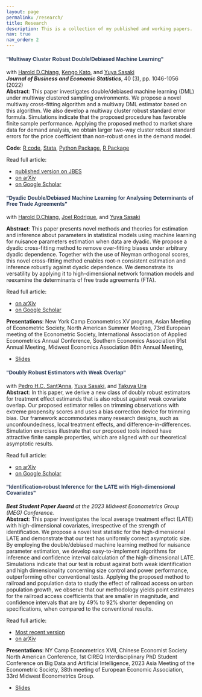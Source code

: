 ```yaml
---
layout: page
permalink: /research/
title: Research
description: This is a collection of my published and working papers.
nav: true
nav_order: 2
---
```


#### <font color ="#263755" face = "Arial" >"Multiway Cluster Robust Double/Debiased Machine Learning" </font>

with [Harold D.Chiang](https://sites.google.com/view/haroldchiang/home),
[Kengo Kato](https://sites.google.com/site/kkatostat/home),
and [Yuya Sasaki](https://sites.google.com/site/yuyasasaki/)  
_**Journal of Business and Economic Statistics**_, 40 (3), pp. 1046-1056 (2022)  
**Abstract**: This paper investigates double/debiased machine learning (DML) under multiway clustered sampling environments. We propose a novel multiway cross-fitting algorithm and a multiway DML estimator based on this algorithm. We also develop a multiway cluster robust standard error formula. Simulations indicate that the proposed procedure has favorable finite sample performance. Applying the proposed method to market share data for demand analysis, we obtain larger two-way cluster robust standard errors for the price coefficient than non-robust ones in the demand model.

**Code**: [R code](https://www.tandfonline.com/doi/suppl/10.1080/07350015.2021.1895815?scroll=top), [Stata](https://drive.google.com/file/d/1G2Nn6LzmICQwtC02Z0H8Truo7vTPwutp/view), [Python Package](https://docs.doubleml.org/stable/api/api.html), [R Package](https://docs.doubleml.org/r/stable/)

Read full article:

- [published version on JBES](https://www.tandfonline.com/doi/abs/10.1080/07350015.2021.1895815)
- [on arXiv](https://arxiv.org/pdf/1909.03489.pdf)
- [on Google Scholar](https://scholar.google.com/citations?view_op=view_citation&hl=en&user=MFra9aUAAAAJ&citation_for_view=MFra9aUAAAAJ:u-x6o8ySG0sC)

#### <font color ="#263755" face = "Arial" > "Dyadic Double/Debiased Machine Learning for Analysing Determinants of Free Trade Agreements" </font>

with [Harold D.Chiang](https://sites.google.com/view/haroldchiang/home), [Joel Rodrigue](https://joelrodrigue.com/), and [Yuya Sasaki](https://sites.google.com/site/yuyasasaki/)

**Abstract**: This paper presents novel methods and theories for estimation and inference about parameters in statistical models using machine learning for nuisance parameters estimation when data are dyadic. We propose a dyadic cross-fitting method to remove over-fitting biases under arbitrary dyadic dependence. Together with the use of Neyman orthogonal scores, this novel cross-fitting method enables root-n consistent estimation and inference robustly against dyadic dependence. We demonstrate its versatility by applying it to high-dimensional network formation models and reexamine the determinants of free trade agreements (FTA).

Read full article:

- [on arXiv](https://arxiv.org/pdf/2110.04365.pdf)
- [on Google Scholar](https://scholar.google.com/citations?view_op=view_citation&hl=en&user=MFra9aUAAAAJ&citation_for_view=MFra9aUAAAAJ:9yKSN-GCB0IC)

**Presentations**: New York Camp Econometrics XV program, Asian Meeting of Econometric Society, North American Summer Meeting, 73rd European meeting of the Econometric Society, International Association of Applied Econometrics Annual Conference, Southern Economics Association 91st Annual Meeting, Midwest Economics Association 86th Annual Meeting,

- [Slides](/assets/pdf/Yukun-Ma-Dyadic-MEG2022.pdf)

#### <font color ="#263755" face = "Arial" > "Doubly Robust Estimators with Weak Overlap" </font>

with [Pedro H.C. Sant’Anna](https://psantanna.com/), [Yuya Sasaki](https://sites.google.com/site/yuyasasaki/), and [Takuya Ura](https://uratakuya.github.io/)  
**Abstract**: In this paper, we derive a new class of doubly robust estimators for treatment effect estimands that is also robust against weak covariate overlap. Our proposed estimator relies on trimming observations with extreme propensity scores and uses a bias correction device for trimming bias. Our framework accommodates many research designs, such as unconfoundedness, local treatment effects, and difference-in-differences. Simulation exercises illustrate that our proposed tools indeed have attractive finite sample properties, which are aligned with our theoretical
asymptotic results.

Read full article:

- [on arXiv](https://arxiv.org/pdf/2304.08974.pdf)
- [on Google Scholar](https://scholar.google.com/citations?view_op=view_citation&hl=en&user=MFra9aUAAAAJ&citation_for_view=MFra9aUAAAAJ:IjCSPb-OGe4C)

#### <font color ="#263755" face = "Arial" > "Identification-robust Inference for the LATE with High-dimensional Covariates" </font>

_**Best Student Paper Award** at the 2023 Midwest Econometrics Group (MEG) Conference._  
**Abstract**: This paper investigates the local average treatment effect (LATE) with high-dimensional covariates, irrespective of the strength of identification. We propose a novel test statistic for the high-dimensional LATE and demonstrate that our test has uniformly correct asymptotic size. By employing the double/debiased machine learning method for nuisance parameter estimation, we develop easy-to-implement algorithms for inference and confidence interval calculation of the high-dimensional LATE. Simulations indicate that our test is robust against both weak identification and high dimensionality concerning size control and power performance, outperforming other conventional tests. Applying the proposed method to railroad and population data to study the effect of railroad access on urban population growth, we observe that our methodology yields point estimates for the railroad access coefficients that are smaller in magnitude, and confidence intervals that are by 49% to 92% shorter depending on specifications, when compared to the conventional results.

Read full article:

- [Most recent version](/assets/pdf/Yukun-Ma-JMP-v1.pdf)
- [on arXiv](https://arxiv.org/pdf/2302.09756.pdf)

**Presentations**: NY Camp Econometrics XVII, Chinese Economist Society North American Conference, 1st CIREQ Interdisciplinary PhD Student Conference on Big Data and Artificial Intelligence, 2023 Asia Meeting of the Econometric Society, 38th meeting of European Economic Association, 33rd Midwest Econometrics Group.

- [Slides](/assets/pdf/Yukun-Ma-JMP-slides-v1.pdf)

